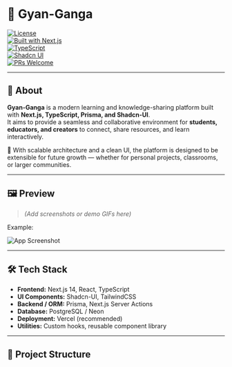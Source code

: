 # 🌊 Gyan-Ganga

[![License](https://img.shields.io/badge/license-MIT-blue.svg)](LICENSE)  
[![Built with Next.js](https://img.shields.io/badge/framework-Next.js-black)](https://nextjs.org)  
[![TypeScript](https://img.shields.io/badge/lang-TypeScript-blue)](https://www.typescriptlang.org)  
[![Shadcn UI](https://img.shields.io/badge/ui-library-Shadcn_UI-green)](#)  
[![PRs Welcome](https://img.shields.io/badge/PRs-welcome-brightgreen.svg)](#contributing)  

---

## 📖 About

**Gyan-Ganga** is a modern learning and knowledge-sharing platform built with **Next.js, TypeScript, Prisma, and Shadcn-UI**.  
It aims to provide a seamless and collaborative environment for **students, educators, and creators** to connect, share resources, and learn interactively.  

🚀 With scalable architecture and a clean UI, the platform is designed to be extensible for future growth — whether for personal projects, classrooms, or larger communities.

---

## 🖼 Preview

> *(Add screenshots or demo GIFs here)*

Example:

![App Screenshot](./public/preview.png)

---

## 🛠 Tech Stack

- **Frontend:** Next.js 14, React, TypeScript  
- **UI Components:** Shadcn-UI, TailwindCSS  
- **Backend / ORM:** Prisma, Next.js Server Actions  
- **Database:** PostgreSQL / Neon  
- **Deployment:** Vercel (recommended)  
- **Utilities:** Custom hooks, reusable component library  

---

## 📂 Project Structure

